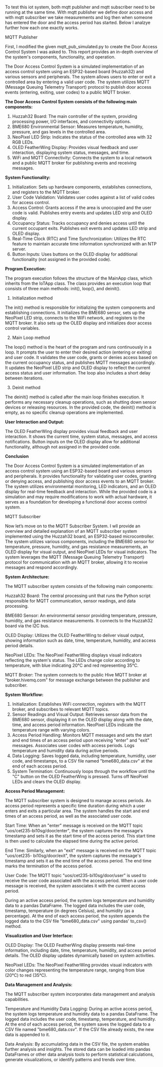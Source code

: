 To test this iot system, both mqtt publisher and mqtt subscriber need to be running at the same time. With mqtt publisher we define door access and with mqtt subscriber we take measurements and log then when someone has entered the door and the access period has started. Below I analzye further how each one exactly works. 

MQTT Publisher 

First, I modified the given mqtt\_pub\_simulated.py to create the Door Access Control System I was asked to. This report provides an in-depth overview of the system's components, functionality, and operation. 

The Door Access Control System is a simulated implementation of an access control system using an ESP32-based board (Huzzah32) and various sensors and peripherals. The system allows users to enter or exit a controlled area by entering a valid user code. The system utilizes MQTT (Message Queuing Telemetry Transport) protocol to publish door access events (entering, exiting, user codes) to a public MQTT broker.  

**The Door Access Control System consists of the following main components:** 

1. Huzzah32 Board: The main controller of the system, providing processing power, I/O interfaces, and connectivity options. 
1. BME680 Environmental Sensor: Measures temperature, humidity, pressure, and gas levels in the controlled area. 
1. NeoPixel LED Strip: Indicates the status of the controlled area with 32 RGB LEDs. 
1. OLED FeatherWing Display: Provides visual feedback and user interaction, displaying system status, messages, and time. 
1. WiFi and MQTT Connectivity: Connects the system to a local network and a public MQTT broker for publishing events and receiving messages. 

**System Functionality:** 

1. Initialization: Sets up hardware components, establishes connections, and registers to the MQTT broker. 
1. User Code Validation: Validates user codes against a list of valid codes for access control. 
1. Access Control: Grants access if the area is unoccupied and the user code is valid. Publishes entry events and updates LED strip and OLED display. 
4. Occupancy Status: Tracks occupancy and denies access until the current occupant exits. Publishes exit events and updates LED strip and OLED display. 
4. Real-Time Clock (RTC) and Time Synchronization: Utilizes the RTC feature to maintain accurate time information synchronized with an NTP server. 
4. Button Inputs: Uses buttons on the OLED display for additional functionality (not assigned in the provided code). 

**Program Execution:** 

The program execution follows the structure of the MainApp class, which inherits from the IoTApp class. The class provides an execution loop that consists of three main methods: init(), loop(), and deinit(). 

1) Initialization method 

The init() method is responsible for initializing the system components and establishing connections. It initializes the BME680 sensor, sets up the NeoPixel LED strip, connects to the WiFi network, and registers to the MQTT broker. It also sets up the OLED display and initializes door access control variables. 

2) Main Loop method 

The loop() method is the heart of the program and runs continuously in a loop. It prompts the user to enter their desired action (entering or exiting) and user code. It validates the user code, grants or denies access based on the current occupancy status, and publishes MQTT messages accordingly. It updates the NeoPixel LED strip and OLED display to reflect the current access status and user information. The loop also includes a short delay between iterations. 

3) Deinit method 

The deinit() method is called after the main loop finishes execution. It performs any necessary cleanup operations, such as shutting down sensor devices or releasing resources. In the provided code, the deinit() method is empty, as no specific cleanup operations are implemented. 

**User Interaction and Output:** 

The OLED FeatherWing display provides visual feedback and user interaction. It shows the current time, system status, messages, and access notifications. Button inputs on the OLED display allow for additional functionality, although not assigned in the provided code. 

**Conclusion** 

The Door Access Control System is a simulated implementation of an access control system using an ESP32-based board and various sensors and peripherals. It provides functionality for validating user codes, granting or denying access, and publishing door access events to an MQTT broker. The system utilizes environmental monitoring, LED indicators, and an OLED display for real-time feedback and interaction. While the provided code is a simulation and may require modifications to work with actual hardware, it serves as a foundation for developing a functional door access control system. 


MQTT Subscriber 

Now let’s move on to the MQTT Subscriber System. I wll provide an overview and detailed explanation of an MQTT subscriber system implemented using the Huzzah32 board, an ESP32-based microcontroller. The system utilizes various components, including the BME680 sensor for temperature, pressure, humidity, and gas resistance measurements, an OLED display for visual output, and NeoPixel LEDs for visual indicators. The system leverages the MQTT (Message Queuing Telemetry Transport) protocol for communication with an MQTT broker, allowing it to receive messages and respond accordingly. 

**System Architecture:** 

The MQTT subscriber system consists of the following main components: 

Huzzah32 Board: The central processing unit that runs the Python script responsible for MQTT communication, sensor readings, and data processing. 

BME680 Sensor: An environmental sensor providing temperature, pressure, humidity, and gas resistance measurements. It connects to the Huzzah32 board via the I2C bus. 

OLED Display: Utilizes the OLED FeatherWing to deliver visual output, showing information such as date, time, temperature, humidity, and access period details. 

NeoPixel LEDs: The NeoPixel FeatherWing displays visual indicators reflecting the system's status. The LEDs change color according to temperature, with blue indicating 20°C and red representing 35°C. 

MQTT Broker: The system connects to the public Hive MQTT broker at "broker.hivemq.com" for message exchange between the publisher and subscriber. 

**System Workflow:** 

1. Initialization: Establishes WiFi connection, registers with the MQTT broker, and subscribes to relevant MQTT topics. 
1. Sensor Readings and Visual Output: Retrieves sensor data from the BME680 sensor, displaying it on the OLED display along with the date, time, and access period information. NeoPixel LEDs indicate the temperature range with varying colors. 
1. Access Period Handling: Monitors MQTT messages and sets the start and end times of an access period upon receiving "enter" and "exit" messages. Associates user codes with access periods. Logs temperature and humidity data during active periods. 
1. Data Logging: Saves logged data, including temperature, humidity, user code, and timestamps, to a CSV file named "bme680\_data.csv" at the end of each access period. 
1. System Termination: Continuously loops through the workflow until the "C" button on the OLED FeatherWing is pressed. Turns off NeoPixel LEDs and clears the OLED display. 

**Access Period Management:** 

The MQTT subscriber system is designed to manage access periods. An access period represents a specific time duration during which a user enters and exits a particular area. The system handles the start and end times of an access period, as well as the associated user code. 

Start Time: When an "enter" message is received on the MQTT topic "uos/cet235-bi10sg/door/enter", the system captures the message's timestamp and sets it as the start time of the access period. This start time is then used to calculate the elapsed time during the active period. 

End Time: Similarly, when an "exit" message is received on the MQTT topic "uos/cet235- bi10sg/door/exit", the system captures the message's timestamp and sets it as the end time of the access period. The end time marks the termination of the access period. 

User Code: The MQTT topic "uos/cet235-bi10sg/door/user" is used to receive the user code associated with the access period. When a user code message is received, the system associates it with the current access period. 

During an active access period, the system logs temperature and humidity data to a pandas DataFrame. The logged data includes the user code, timestamp, temperature (in degrees Celsius), and humidity (as a percentage). At the end of each access period, the system appends the logged data to the CSV file "bme680\_data.csv" using pandas' to\_csv() method. 

**Visualization and User Interface:** 

OLED Display: The OLED FeatherWing display presents real-time information, including date, time, temperature, humidity, and access period details. The OLED display updates dynamically based on system activities. 

NeoPixel LEDs: The NeoPixel FeatherWing provides visual indicators with color changes representing the temperature range, ranging from blue (20°C) to red (35°C). 

**Data Management and Analysis:** 

The MQTT subscriber system incorporates data management and analysis capabilities. 

Temperature and Humidity Data Logging: During an active access period, the system logs temperature and humidity data to a pandas DataFrame. The logged data includes the user code, timestamp, temperature, and humidity. At the end of each access period, the system saves the logged data to a CSV file named "bme680\_data.csv". If the CSV file already exists, the new data is appended to it. 

Data Analysis: By accumulating data in the CSV file, the system enables further analysis and insights. The stored data can be loaded into pandas DataFrames or other data analysis tools to perform statistical calculations, generate visualizations, or identify patterns and trends over time. 


